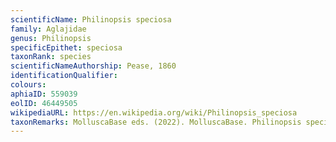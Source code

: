 ```yaml
---
scientificName: Philinopsis speciosa
family: Aglajidae
genus: Philinopsis
specificEpithet: speciosa
taxonRank: species
scientificNameAuthorship: Pease, 1860
identificationQualifier: 
colours:
aphiaID: 559039
eolID: 46449505
wikipediaURL: https://en.wikipedia.org/wiki/Philinopsis_speciosa
taxonRemarks: MolluscaBase eds. (2022). MolluscaBase. Philinopsis speciosa Pease, 1860. Accessed through: World Register of Marine Species at: https://www.marinespecies.org/aphia.php?p=taxdetails&id=559039 on 2022-02-24
---
```

